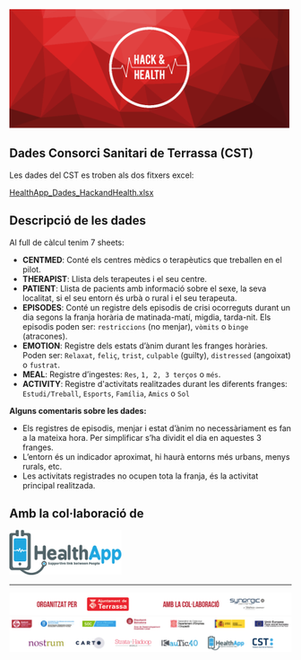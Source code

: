 <img src="../../images/hachandhealth_banner.png" alt="" style="width: 500px;"/>

## Dades Consorci Sanitari de Terrassa (CST) 


Les dades del CST es troben als dos fitxers excel:

[HealthApp_Dades_HackandHealth.xlsx](./HealthApp_Dades_HackandHealth.xlsx)


## Descripció de les dades

Al full de càlcul tenim 7 sheets:

- **CENTMED**: Conté els centres mèdics o terapèutics que treballen en el pilot.
- **THERAPIST**: Llista dels terapeutes i el seu centre.
- **PATIENT**: Llista de pacients amb informació sobre el sexe, la seva localitat, si el seu entorn és urbà o rural i el seu terapeuta.
- **EPISODES**: Conté un registre dels episodis de crisi ocorreguts durant un dia segons la franja horària de matinada-matí, migdia, tarda-nit. Els episodis poden ser: `restriccions` (no menjar), `vòmits` o `binge` (atracones).
- **EMOTION**: Registre dels estats d’ànim durant les franges horàries. Poden ser: `Relaxat`, `feliç`, `trist`, `culpable` (guilty), `distressed` (angoixat) o `fustrat`.
- **MEAL**: Registre d’ingestes: `Res`, `1, 2, 3 terços` o `més`.
- **ACTIVITY**: Registre d'activitats realitzades durant les diferents franges: `Estudi/Treball`, `Esports`, `Família`, `Amics` o `Sol`


**Alguns comentaris sobre les dades:**

- Els registres de episodis, menjar i estat d’ànim no necessàriament es fan a la mateixa hora. Per simplificar s’ha dividit el dia en aquestes 3 franges.
- L’entorn és un indicador aproximat, hi haurà entorns més urbans, menys rurals, etc.
- Les activitats registrades no ocupen tota la franja, és la activitat principal realitzada. 


## Amb la col·laboració de
<img src="../../images/logo_HealthApp.png" alt="" style="width: 200px;"/>

---
![](../../images/banner_cat.png) 
![](../../images/colaboradores_hack-health.png) 